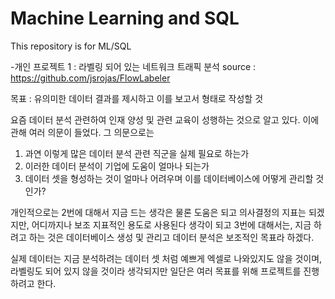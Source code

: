# Machine Learning and SQL

This repository is for ML/SQL

-개인 프로젝트 1 : 
라벨링 되어 있는 네트워크 트래픽 분석
source : https://github.com/jsrojas/FlowLabeler



목표 : 유의미한 데이터 결과를 제시하고 이를 보고서 형태로 작성할 것 

요즘 데이터 분석 관련하여 인재 양성 및 관련 교육이 성행하는 것으로 알고 있다.
이에 관해 여러 의문이 들었다. 그 의문으로는 

1. 과연 이렇게 많은 데이터 분석 관련 직군을  실제 필요로 하는가
2. 이러한 데이터 분석이 기업에 도움이 얼마나 되는가
3. 데이터 셋을 형성하는 것이 얼마나 어려우며 이를 데이터베이스에 어떻게 관리할 것인가? 


개인적으로는 2번에 대해서 지금 드는 생각은 
물론 도움은 되고 의사결정의 지표는 되겠지만, 어디까지나 보조 지표적인 용도로 사용된다 생각이 되고
3번에 대해서는, 지금 하려고 하는 것은 데이터베이스 생성 및 관리고 데이터 분석은 보조적인 목표라 하겠다.


실제 데이터는 지금 분석하려는 데이터 셋 처럼 예쁘게 엑셀로 나와있지도 않을 것이며, 라벨링도 되어 있지 않을 것이라 생각되지만
일단은 여러 목표를 위해 프로젝트를 진행하려고 한다.